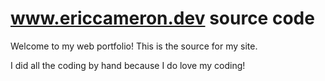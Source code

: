 # www.ericcameron.dev source code

Welcome to my web portfolio! This is the source for my site.

I did all the coding by hand because I do love my coding!
